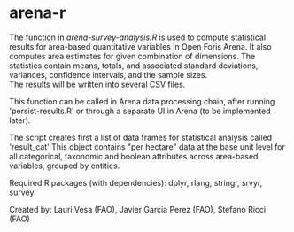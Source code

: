 # arena-r
  The function in _arena-survey-analysis.R_ is used to compute statistical results for area-based quantitative variables in Open Foris Arena.
  It also computes area estimates for given combination of dimensions. 
  The statistics contain means, totals, and associated standard deviations, variances, confidence intervals, and the sample sizes.  
  The results will be written into several CSV files.
  
  This function can be called in Arena data processing chain, after running 'persist-results.R'
  or through a separate UI in Arena (to be implemented later).
   
  The script creates first a list of data frames for statistical analysis called 'result_cat' 
  This object contains "per hectare" data at the base unit level for all categorical, taxonomic and boolean attributes across area-based variables, grouped by entities.   
  
  Required R packages (with dependencies): dplyr, rlang, stringr, srvyr, survey
  
  Created by:   Lauri Vesa (FAO), Javier Garcia Perez (FAO), Stefano Ricci (FAO)
